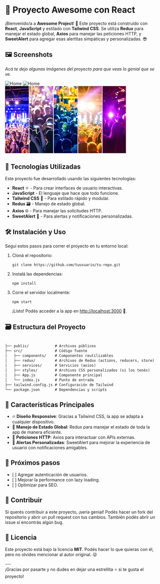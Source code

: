 <h1>🎉 Proyecto Awesome con React</h1>

<p>¡Bienvenido/a a <strong>Awesome Project</strong>! 🚀 Este proyecto está construido con <strong>React</strong>, <strong>JavaScript</strong> y estilado con <strong>Tailwind CSS</strong>. Se utiliza <strong>Redux</strong> para manejar el estado global, <strong>Axios</strong> para manejar las peticiones HTTP, y <strong>SweetAlert</strong> para agregar esas alertitas simpáticas y personalizadas. 😎</p>

<h2>🖼️ Screenshots</h2>

<p><em>Acá te dejo algunas imágenes del proyecto para que veas lo genial que se ve.</em></p>

<img src="./Images/home.jpeg" alt="Home" width="400px">
<img src="/Images/home.jpeg" alt="Home" width="400px">
<img src="./public/Images/home.jpeg" alt="Home" width="400px">

<h2>🚀 Tecnologías Utilizadas</h2>

<p>Este proyecto fue desarrollado usando las siguientes tecnologías:</p>
<ul>
  <li><strong>React</strong> ⚛️ - Para crear interfaces de usuario interactivas.</li>
  <li><strong>JavaScript</strong> - El lenguaje que hace que todo funcione.</li>
  <li><strong>Tailwind CSS</strong> 🎨 - Para estilado rápido y modular.</li>
  <li><strong>Redux</strong> 🗃️ - Manejo de estado global.</li>
  <li><strong>Axios</strong> 🌐 - Para manejar las solicitudes HTTP.</li>
  <li><strong>SweetAlert</strong> 🍭 - Para alertas y notificaciones personalizadas.</li>
</ul>

<h2>🛠️ Instalación y Uso</h2>

<p>Seguí estos pasos para correr el proyecto en tu entorno local:</p>

<ol>
  <li>Cloná el repositorio:</li>

  <pre><code>git clone https://github.com/tuusuario/tu-repo.git</code></pre>

  <li>Instalá las dependencias:</li>

  <pre><code>npm install</code></pre>

  <li>Corre el servidor localmente:</li>

  <pre><code>npm start</code></pre>

  <p>¡Listo! Podés acceder a la app en <a href="http://localhost:3000">http://localhost:3000</a> 🎉.</p>
</ol>

<h2>🗃️ Estructura del Proyecto</h2>

<pre><code>
├── public/            # Archivos públicos
├── src/               # Código fuente
│   ├── components/    # Componentes reutilizables
│   ├── redux/         # Archivos de Redux (actions, reducers, store)
│   ├── services/      # Servicios (axios)
│   ├── styles/        # Archivos CSS personalizados (si los tenés)
│   ├── App.js         # Componente principal
│   └── index.js       # Punto de entrada
├── tailwind.config.js # Configuración de Tailwind
└── package.json       # Dependencias y scripts
</code></pre>

<h2>🚩 Características Principales</h2>

<ul>
  <li>🔥 <strong>Diseño Responsive</strong>: Gracias a Tailwind CSS, la app se adapta a cualquier dispositivo.</li>
  <li>🔄 <strong>Manejo de Estado Global</strong>: Redux para manejar el estado de toda la app de manera eficiente.</li>
  <li>🚀 <strong>Peticiones HTTP</strong>: Axios para interactuar con APIs externas.</li>
  <li>🍬 <strong>Alertas Personalizadas</strong>: SweetAlert para mejorar la experiencia de usuario con notificaciones amigables.</li>
</ul>

<h2>🎯 Próximos pasos</h2>
<ul>
  <li>[ ] Agregar autenticación de usuarios.</li>
  <li>[ ] Mejorar la performance con lazy loading.</li>
  <li>[ ] Optimizar para SEO.</li>
</ul>

<h2>🤝 Contribuir</h2>

<p>Si querés contribuir a este proyecto, ¡sería genial! Podés hacer un fork del repositorio y abrir un pull request con tus cambios. También podés abrir un issue si encontrás algún bug.</p>

<h2>📄 Licencia</h2>

<p>Este proyecto está bajo la licencia <strong>MIT</strong>. Podés hacer lo que quieras con él, pero no olvides mencionar al autor original. 😜</p>

<p>---<br>¡Gracias por pasarte y no dudes en dejar una estrellita ⭐ si te gusta el proyecto!</p>
